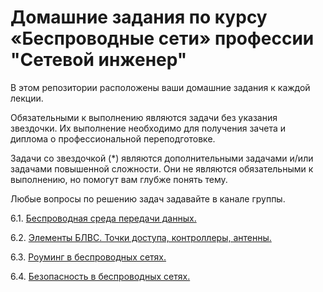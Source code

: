 #  Домашние задания по курсу «Беспроводные сети» профессии "Сетевой инженер"

В этом репозитории расположены ваши домашние задания к каждой лекции. 

Обязательными к выполнению являются задачи без указания звездочки. Их выполнение необходимо для получения зачета и диплома о профессиональной переподготовке.

Задачи со звездочкой (*) являются дополнительными задачами и/или задачами повышенной сложности. Они не являются обязательными к выполнению, но помогут вам глубже понять тему.

Любые вопросы по решению задач задавайте в канале группы.

6.1. [Беспроводная среда передачи данных.](https://github.com/netology-code/wfnt-homeworks/blob/main/6-01.md)

6.2. [Элементы БЛВС. Точки доступа, контроллеры, антенны.]()

6.3. [Роуминг в беспроводных сетях.]()

6.4. [Безопасность в беспроводных сетях. ]()
